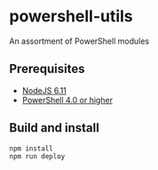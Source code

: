 # powershell-utils
An assortment of PowerShell modules

## Prerequisites
* [NodeJS 6.11](https://nodejs.org/en/)
* [PowerShell 4.0 or higher](https://www.microsoft.com/en-us/download/details.aspx?id=40855)

## Build and install
```bash
npm install
npm run deploy
```
